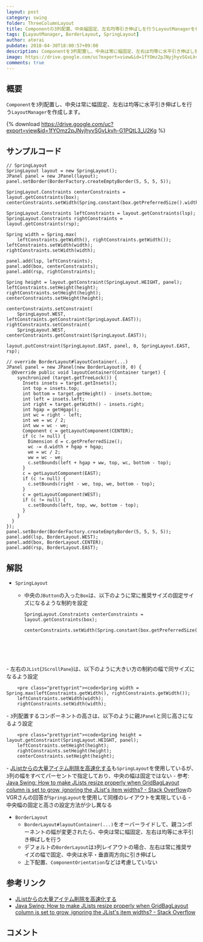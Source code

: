 ```yaml
---
layout: post
category: swing
folder: ThreeColumnLayout
title: Componentの3列配置、中央幅固定、左右均等引き伸ばしを行うLayoutManagerを作成する
tags: [LayoutManager, BorderLayout, SpringLayout]
author: aterai
pubdate: 2018-04-30T18:00:57+09:00
description: Componentを3列配置し、中央は常に幅固定、左右は均等に水平引き伸ばしを行うLayoutManagerを作成します。
image: https://drive.google.com/uc?export=view&id=1fYOmz2pJNyjhyvSGvLkvh-G1PQtL3_U2Kg
comments: true
---
```

## 概要
`Component`を`3`列配置し、中央は常に幅固定、左右は均等に水平引き伸ばしを行う`LayoutManager`を作成します。

{% download https://drive.google.com/uc?export=view&id=1fYOmz2pJNyjhyvSGvLkvh-G1PQtL3_U2Kg %}

## サンプルコード
<pre class="prettyprint"><code>// SpringLayout
SpringLayout layout = new SpringLayout();
JPanel panel = new JPanel(layout);
panel.setBorder(BorderFactory.createEmptyBorder(5, 5, 5, 5));

SpringLayout.Constraints centerConstraints = layout.getConstraints(box);
centerConstraints.setWidth(Spring.constant(box.getPreferredSize().width));

SpringLayout.Constraints leftConstraints = layout.getConstraints(lsp);
SpringLayout.Constraints rightConstraints = layout.getConstraints(rsp);

Spring width = Spring.max(
    leftConstraints.getWidth(), rightConstraints.getWidth());
leftConstraints.setWidth(width);
rightConstraints.setWidth(width);

panel.add(lsp, leftConstraints);
panel.add(box, centerConstraints);
panel.add(rsp, rightConstraints);

Spring height = layout.getConstraint(SpringLayout.HEIGHT, panel);
leftConstraints.setHeight(height);
rightConstraints.setHeight(height);
centerConstraints.setHeight(height);

centerConstraints.setConstraint(
    SpringLayout.WEST, leftConstraints.getConstraint(SpringLayout.EAST));
rightConstraints.setConstraint(
    SpringLayout.WEST, centerConstraints.getConstraint(SpringLayout.EAST));

layout.putConstraint(SpringLayout.EAST, panel, 0, SpringLayout.EAST, rsp);

// override BorderLayout#layoutContainer(...)
JPanel panel = new JPanel(new BorderLayout(0, 0) {
  @Override public void layoutContainer(Container target) {
    synchronized (target.getTreeLock()) {
      Insets insets = target.getInsets();
      int top = insets.top;
      int bottom = target.getHeight() - insets.bottom;
      int left = insets.left;
      int right = target.getWidth() - insets.right;
      int hgap = getHgap();
      int wc = right - left;
      int we = wc / 2;
      int ww = wc - we;
      Component c = getLayoutComponent(CENTER);
      if (c != null) {
        Dimension d = c.getPreferredSize();
        wc -= d.width + hgap + hgap;
        we = wc / 2;
        ww = wc - we;
        c.setBounds(left + hgap + ww, top, wc, bottom - top);
      }
      c = getLayoutComponent(EAST);
      if (c != null) {
        c.setBounds(right - we, top, we, bottom - top);
      }
      c = getLayoutComponent(WEST);
      if (c != null) {
        c.setBounds(left, top, ww, bottom - top);
      }
    }
  }
});
panel.setBorder(BorderFactory.createEmptyBorder(5, 5, 5, 5));
panel.add(lsp, BorderLayout.WEST);
panel.add(box, BorderLayout.CENTER);
panel.add(rsp, BorderLayout.EAST);
</code></pre>

## 解説
- `SpringLayout`
    - 中央の`JButton`の入った`Box`は、以下のように常に推奨サイズの固定サイズになるような制約を設定
        
        <pre class="prettyprint"><code>SpringLayout.Constraints centerConstraints = layout.getConstraints(box);
        centerConstraints.setWidth(Spring.constant(box.getPreferredSize().width));
</code></pre>
    - 左右の`JList`(`JScrollPane`)は、以下のように大きい方の制約の幅で同サイズになるよう設定
        
        <pre class="prettyprint"><code>Spring width = Spring.max(leftConstraints.getWidth(), rightConstraints.getWidth());
        leftConstraints.setWidth(width);
        rightConstraints.setWidth(width);
</code></pre>
    - `3`列配置するコンポーネントの高さは、以下のように親`JPanel`と同じ高さになるよう設定
        
        <pre class="prettyprint"><code>Spring height = layout.getConstraint(SpringLayout.HEIGHT, panel);
        leftConstraints.setHeight(height);
        rightConstraints.setHeight(height);
        centerConstraints.setHeight(height);
</code></pre>
    - [JListからの大量アイテム削除を高速化する](https://ateraimemo.com/Swing/FastRemoveOfListItems.html)も`SpringLayout`を使用しているが、`3`列の幅をすべてパーセントで指定しており、中央の幅は固定ではない
    - 参考: [Java Swing: How to make JLists resize properly when GridBagLayout column is set to grow, ignoring the JList's item widths? - Stack Overflow](https://stackoverflow.com/questions/49978526/java-swing-how-to-make-jlists-resize-properly-when-gridbaglayout-column-is-set/50009817#50009817)のVGRさんの回答が`SpringLayout`を使用して同様のレイアウトを実現している
        - 中央幅の固定と高さの設定方法が少し異なる
- `BorderLayout`
    - `BorderLayout#layoutContainer(...)`をオーバーライドして、親コンポーネントの幅が変更されたら、中央は常に幅固定、左右は均等に水平引き伸ばしを行う
    - デフォルトの`BorderLayout`は`3`列レイアウトの場合、左右は常に推奨サイズの幅で固定、中央は水平・垂直両方向に引き伸ばし
    - 上下配置、`ComponentOrientation`などは考慮していない

<!-- dummy comment line for breaking list -->

## 参考リンク
- [JListからの大量アイテム削除を高速化する](https://ateraimemo.com/Swing/FastRemoveOfListItems.html)
- [Java Swing: How to make JLists resize properly when GridBagLayout column is set to grow, ignoring the JList's item widths? - Stack Overflow](https://stackoverflow.com/questions/49978526/java-swing-how-to-make-jlists-resize-properly-when-gridbaglayout-column-is-set/50009817#50009817)

<!-- dummy comment line for breaking list -->

## コメント
